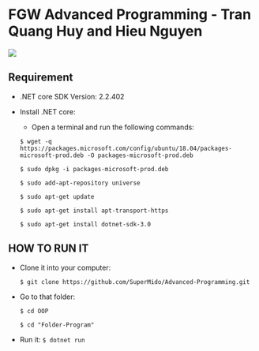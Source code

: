# FGW Advanced Programming - Tran Quang Huy and Hieu Nguyen

![](https://i.imgur.com/4zEvKvF.jpg?1)

## Requirement

- .NET core SDK Version: 2.2.402

- Install .NET core:
  - Open a terminal and run the following commands:
  
  `$ wget -q https://packages.microsoft.com/config/ubuntu/18.04/packages-microsoft-prod.deb -O packages-microsoft-prod.deb`
  
  `$ sudo dpkg -i packages-microsoft-prod.deb`

  `$ sudo add-apt-repository universe`
  
  `$ sudo apt-get update`
  
  `$ sudo apt-get install apt-transport-https`
  
  `$ sudo apt-get install dotnet-sdk-3.0`
  
## HOW TO RUN IT

- Clone it into your computer:

  `$ git clone https://github.com/SuperMido/Advanced-Programming.git`

- Go to that folder:

  `$ cd OOP`

  `$ cd "Folder-Program"`

- Run it:
  `$ dotnet run`
